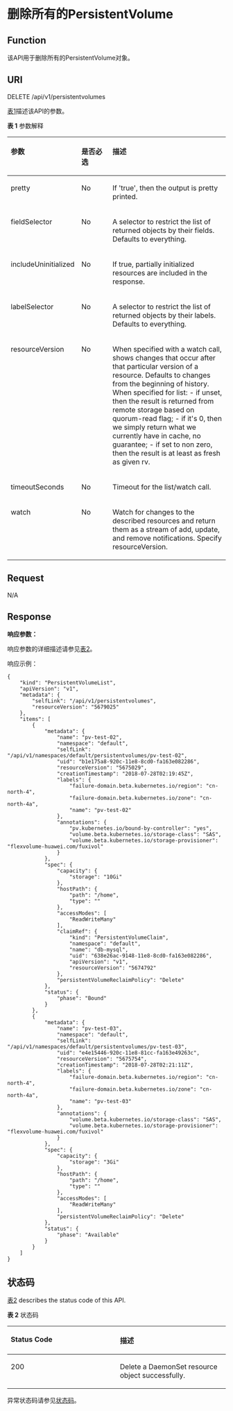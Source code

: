 # 删除所有的PersistentVolume<a name="cce_02_0119"></a>

## Function<a name="section3340011"></a>

该API用于删除所有的PersistentVolume对象。

## URI<a name="section30060106"></a>

DELETE /api/v1/persistentvolumes

[表1](#d0e30162)描述该API的参数。

**表 1**  参数解释

<a name="d0e30162"></a>
<table><thead align="left"><tr id="row47452932"><th class="cellrowborder" valign="top" width="22.45%" id="mcps1.2.4.1.1"><p id="p18482264"><a name="p18482264"></a><a name="p18482264"></a>参数</p>
</th>
<th class="cellrowborder" valign="top" width="16.33%" id="mcps1.2.4.1.2"><p id="p20668409"><a name="p20668409"></a><a name="p20668409"></a>是否必选</p>
</th>
<th class="cellrowborder" valign="top" width="61.22%" id="mcps1.2.4.1.3"><p id="p63528398"><a name="p63528398"></a><a name="p63528398"></a>描述</p>
</th>
</tr>
</thead>
<tbody><tr id="row52961614"><td class="cellrowborder" valign="top" width="22.45%" headers="mcps1.2.4.1.1 "><p id="p62032351"><a name="p62032351"></a><a name="p62032351"></a>pretty</p>
</td>
<td class="cellrowborder" valign="top" width="16.33%" headers="mcps1.2.4.1.2 "><p id="p58564536"><a name="p58564536"></a><a name="p58564536"></a>No</p>
</td>
<td class="cellrowborder" valign="top" width="61.22%" headers="mcps1.2.4.1.3 "><p id="p46107010"><a name="p46107010"></a><a name="p46107010"></a>If 'true', then the output is pretty printed.</p>
</td>
</tr>
<tr id="row12309913"><td class="cellrowborder" valign="top" width="22.45%" headers="mcps1.2.4.1.1 "><p id="p57578895"><a name="p57578895"></a><a name="p57578895"></a>fieldSelector</p>
</td>
<td class="cellrowborder" valign="top" width="16.33%" headers="mcps1.2.4.1.2 "><p id="p33378889"><a name="p33378889"></a><a name="p33378889"></a>No</p>
</td>
<td class="cellrowborder" valign="top" width="61.22%" headers="mcps1.2.4.1.3 "><p id="p19335471"><a name="p19335471"></a><a name="p19335471"></a>A selector to restrict the list of returned objects by their fields. Defaults to everything.</p>
</td>
</tr>
<tr id="row39801519"><td class="cellrowborder" valign="top" width="22.45%" headers="mcps1.2.4.1.1 "><p id="p2697603"><a name="p2697603"></a><a name="p2697603"></a>includeUninitialized</p>
</td>
<td class="cellrowborder" valign="top" width="16.33%" headers="mcps1.2.4.1.2 "><p id="p17179320"><a name="p17179320"></a><a name="p17179320"></a>No</p>
</td>
<td class="cellrowborder" valign="top" width="61.22%" headers="mcps1.2.4.1.3 "><p id="p49347702"><a name="p49347702"></a><a name="p49347702"></a>If true, partially initialized resources are included in the response.</p>
</td>
</tr>
<tr id="row41476135"><td class="cellrowborder" valign="top" width="22.45%" headers="mcps1.2.4.1.1 "><p id="p4123780"><a name="p4123780"></a><a name="p4123780"></a>labelSelector</p>
</td>
<td class="cellrowborder" valign="top" width="16.33%" headers="mcps1.2.4.1.2 "><p id="p65590782"><a name="p65590782"></a><a name="p65590782"></a>No</p>
</td>
<td class="cellrowborder" valign="top" width="61.22%" headers="mcps1.2.4.1.3 "><p id="p11253116"><a name="p11253116"></a><a name="p11253116"></a>A selector to restrict the list of returned objects by their labels. Defaults to everything.</p>
</td>
</tr>
<tr id="row34169184"><td class="cellrowborder" valign="top" width="22.45%" headers="mcps1.2.4.1.1 "><p id="p16240544"><a name="p16240544"></a><a name="p16240544"></a>resourceVersion</p>
</td>
<td class="cellrowborder" valign="top" width="16.33%" headers="mcps1.2.4.1.2 "><p id="p40415705"><a name="p40415705"></a><a name="p40415705"></a>No</p>
</td>
<td class="cellrowborder" valign="top" width="61.22%" headers="mcps1.2.4.1.3 "><p id="p52446642"><a name="p52446642"></a><a name="p52446642"></a>When specified with a watch call, shows changes that occur after that particular version of a resource. Defaults to changes from the beginning of history. When specified for list: - if unset, then the result is returned from remote storage based on quorum-read flag; - if it's 0, then we simply return what we currently have in cache, no guarantee; - if set to non zero, then the result is at least as fresh as given rv.</p>
</td>
</tr>
<tr id="row2257730"><td class="cellrowborder" valign="top" width="22.45%" headers="mcps1.2.4.1.1 "><p id="p48658414"><a name="p48658414"></a><a name="p48658414"></a>timeoutSeconds</p>
</td>
<td class="cellrowborder" valign="top" width="16.33%" headers="mcps1.2.4.1.2 "><p id="p49017487"><a name="p49017487"></a><a name="p49017487"></a>No</p>
</td>
<td class="cellrowborder" valign="top" width="61.22%" headers="mcps1.2.4.1.3 "><p id="p10993549"><a name="p10993549"></a><a name="p10993549"></a>Timeout for the list/watch call.</p>
</td>
</tr>
<tr id="row31833082"><td class="cellrowborder" valign="top" width="22.45%" headers="mcps1.2.4.1.1 "><p id="p28342862"><a name="p28342862"></a><a name="p28342862"></a>watch</p>
</td>
<td class="cellrowborder" valign="top" width="16.33%" headers="mcps1.2.4.1.2 "><p id="p14070449"><a name="p14070449"></a><a name="p14070449"></a>No</p>
</td>
<td class="cellrowborder" valign="top" width="61.22%" headers="mcps1.2.4.1.3 "><p id="p65964622"><a name="p65964622"></a><a name="p65964622"></a>Watch for changes to the described resources and return them as a stream of add, update, and remove notifications. Specify resourceVersion.</p>
</td>
</tr>
</tbody>
</table>

## Request<a name="section2105499"></a>

N/A

## Response<a name="section18949497"></a>

**响应参数：**

响应参数的详细描述请参见[表2](创建PersistentVolume.md#tfdb73431f39846d4a56ec4eb558e1617)。

响应示例：

```
{
    "kind": "PersistentVolumeList",
    "apiVersion": "v1",
    "metadata": {
        "selfLink": "/api/v1/persistentvolumes",
        "resourceVersion": "5679025"
    },
    "items": [
        {
            "metadata": {
                "name": "pv-test-02",
                "namespace": "default",
                "selfLink": "/api/v1/namespaces/default/persistentvolumes/pv-test-02",
                "uid": "b1e175a8-920c-11e8-8cd0-fa163e082286",
                "resourceVersion": "5675029",
                "creationTimestamp": "2018-07-28T02:19:45Z",
                "labels": {
                    "failure-domain.beta.kubernetes.io/region": "cn-north-4",
                    "failure-domain.beta.kubernetes.io/zone": "cn-north-4a",
                    "name": "pv-test-02"
                },
                "annotations": {
                    "pv.kubernetes.io/bound-by-controller": "yes",
                    "volume.beta.kubernetes.io/storage-class": "SAS",
                    "volume.beta.kubernetes.io/storage-provisioner": "flexvolume-huawei.com/fuxivol"
                }
            },
            "spec": {
                "capacity": {
                    "storage": "10Gi"
                },
                "hostPath": {
                    "path": "/home",
                    "type": ""
                },
                "accessModes": [
                    "ReadWriteMany"
                ],
                "claimRef": {
                    "kind": "PersistentVolumeClaim",
                    "namespace": "default",
                    "name": "db-mysql",
                    "uid": "638e26ac-9148-11e8-8cd0-fa163e082286",
                    "apiVersion": "v1",
                    "resourceVersion": "5674792"
                },
                "persistentVolumeReclaimPolicy": "Delete"
            },
            "status": {
                "phase": "Bound"
            }
        },
        {
            "metadata": {
                "name": "pv-test-03",
                "namespace": "default",
                "selfLink": "/api/v1/namespaces/default/persistentvolumes/pv-test-03",
                "uid": "e4e15446-920c-11e8-81cc-fa163e49263c",
                "resourceVersion": "5675754",
                "creationTimestamp": "2018-07-28T02:21:11Z",
                "labels": {
                    "failure-domain.beta.kubernetes.io/region": "cn-north-4",
                    "failure-domain.beta.kubernetes.io/zone": "cn-north-4a",
                    "name": "pv-test-03"
                },
                "annotations": {
                    "volume.beta.kubernetes.io/storage-class": "SAS",
                    "volume.beta.kubernetes.io/storage-provisioner": "flexvolume-huawei.com/fuxivol"
                }
            },
            "spec": {
                "capacity": {
                    "storage": "3Gi"
                },
                "hostPath": {
                    "path": "/home",
                    "type": ""
                },
                "accessModes": [
                    "ReadWriteMany"
                ],
                "persistentVolumeReclaimPolicy": "Delete"
            },
            "status": {
                "phase": "Available"
            }
        }
    ]
}
```

## 状态码<a name="section36327748"></a>

[表2](#d0e30290)  describes the status code of this API.

**表 2**  状态码

<a name="d0e30290"></a>
<table><thead align="left"><tr id="row5612028"><th class="cellrowborder" valign="top" width="50%" id="mcps1.2.3.1.1"><p id="p51921162"><a name="p51921162"></a><a name="p51921162"></a>Status Code</p>
</th>
<th class="cellrowborder" valign="top" width="50%" id="mcps1.2.3.1.2"><p id="p44864604"><a name="p44864604"></a><a name="p44864604"></a>描述</p>
</th>
</tr>
</thead>
<tbody><tr id="row10154331"><td class="cellrowborder" valign="top" width="50%" headers="mcps1.2.3.1.1 "><p id="p17194478"><a name="p17194478"></a><a name="p17194478"></a>200</p>
</td>
<td class="cellrowborder" valign="top" width="50%" headers="mcps1.2.3.1.2 "><p id="p50575486"><a name="p50575486"></a><a name="p50575486"></a>Delete a DaemonSet resource object successfully.</p>
</td>
</tr>
</tbody>
</table>

异常状态码请参见[状态码](状态码.md)。

